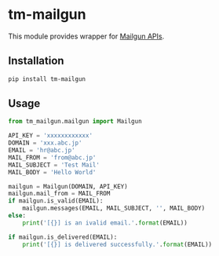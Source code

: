 # tm-mailgun
This module provides wrapper for [Mailgun APIs](https://documentation.mailgun.com/en/latest/api_reference.html).

## Installation
```bash
pip install tm-mailgun
```

## Usage
```python
from tm_mailgun.mailgun import Mailgun

API_KEY = 'xxxxxxxxxxxx'
DOMAIN = 'xxx.abc.jp'
EMAIL = 'hr@abc.jp'
MAIL_FROM = 'from@abc.jp'
MAIL_SUBJECT = 'Test Mail'
MAIL_BODY = 'Hello World'    

mailgun = Mailgun(DOMAIN, API_KEY)
mailgun.mail_from = MAIL_FROM
if mailgun.is_valid(EMAIL):
    mailgun.messages(EMAIL, MAIL_SUBJECT, '', MAIL_BODY)
else:
    print('[{}] is an ivalid email.'.format(EMAIL))

if mailgun.is_delivered(EMAIL):
    print('[{}] is delivered successfully.'.format(EMAIL))
```

